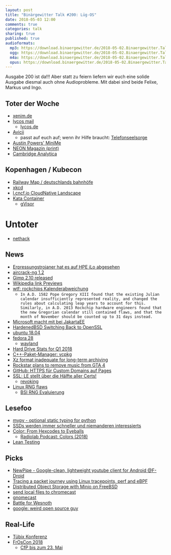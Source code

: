 ```yaml
---
layout: post
title: "Binärgewitter Talk #200: Lüg-OS"
date: 2018-05-03 12:00
comments: true
categories: talk
sharing: true
published: true
audioformats:
  mp3: https://download.binaergewitter.de/2018-05-02.Binaergewitter.Talk.200.mp3
  ogg: https://download.binaergewitter.de/2018-05-02.Binaergewitter.Talk.200.ogg
  m4a: https://download.binaergewitter.de/2018-05-02.Binaergewitter.Talk.200.m4a
  opus: https://download.binaergewitter.de/2018-05-02.Binaergewitter.Talk.200.opus
---
```

Ausgabe 200 ist da!!! Aber statt zu feiern liefern wir euch eine solide Ausgabe diesmal auch ohne Audioprobleme.
Mit dabei sind beide Felixe, Markus und Ingo.

## Toter der Woche
- [xenim.de](https://twitter.com/xenim/status/989886448974356487)
- [lycos mail](https://www.golem.de/news/lycos-der-labrador-liefert-e-mails-nur-noch-gegen-geld-aus-1804-133999.html)
  * [lycos.de](http://www.lycos.de/)
- [Avicii](http://www.avicii.com/)
  * passt auf euch auf; wenn ihr Hilfe braucht: [Telefonseelsorge](http://telefonseelsorge.de/)
- [Austin Powers' MiniMe](http://ew.com/movies/2018/04/21/verne-troyer-dead-austin-powers/)
- [NEON Magazin (print)](http://www.sueddeutsche.de/medien/magazin-aus-die-neon-leuchtet-nicht-mehr-1.3950107)
- [Cambridge Analytica](https://twitter.com/raeuberhose/status/991751570676121602)

## Kopenhagen / Kubecon

- [Railway Map / deutschlands bahnhöfe](http://map.railway-stations.org/)
- [xkcd](https://xkcd.com/1988/)
- [l.cncf.io CloudNative Landscape](http://l.cncf.io)
- [Kata Container](https://katacontainers.io/)
    * [gVisor](https://cloudplatform.googleblog.com/2018/05/Open-sourcing-gVisor-a-sandboxed-container-runtime.html)

# Untoter
- [nethack](https://groups.google.com/forum/m/#!topic/rec.games.roguelike.nethack/XhcIrLlNzpA)

## News

- [Erpressungstrojaner hat es auf HPE iLo abgesehen](
https://www.heise.de/security/meldung/Server-Verwaltung-Erpressungstrojaner-hat-es-auf-HPE-iLo-abgesehen-4035630.html)
- [aircrack-ng 1.2](https://github.com/aircrack-ng/aircrack-ng/releases/tag/1.2)
- [Gimp 2.10 released](https://www.gimp.org/news/2018/04/27/gimp-2-10-0-released/)
- [Wikipedia link Previews](https://blog.wikimedia.org/2018/04/20/why-it-took-a-long-time-to-build-that-tiny-link-preview-on-wikipedia/)
- [wtf: rockchips Kalenderabweichung](https://git.kernel.org/pub/scm/linux/kernel/git/torvalds/linux.git/commit/?id=f076ef44a44d02ed91543f820c14c2c7dff53716)
  - `In A.D. 1582 Pope Gregory XIII found that the existing Julian calendar insufficiently represented reality, and changed the rules about calculating leap years
to account for this. Similarly, in A.D. 2013 Rockchip hardware engineers found that the new Gregorian calendar still contained flaws, and that the month of
November should be counted up to 31 days instead.`
- [Microsoft macht mit bei JakartaEE](https://www.heise.de/developer/meldung/Microsoft-tritt-der-Jakarta-EE-Working-Group-bei-4032556.html)
- [HardenedBSD Switching Back to OpenSSL](https://hardenedbsd.org/article/shawn-webb/2018-04-30/hardenedbsd-switching-back-openssl)
- [ubuntu 18.04](https://www.heise.de/ct/artikel/Ubuntu-18-04-LTS-Ubuntu-Desktop-statt-Unity-Kernel-Livepatching-4030925.html)
- [fedora 28](https://www.heise.de/newsticker/meldung/Fedora-28-veroeffentlicht-stromsparende-Linux-Distribution-mit-Gnome-3-28-und-modularem-Server-4038253.html
)
  * [wayland](https://fedoraproject.org/wiki/Common_F28_bugs#Wayland_issues)
- [Hard Drive Stats for Q1 2018](https://www.backblaze.com/blog/hard-drive-stats-for-q1-2018/)
- [C++-Paket-Manager: vcpkg](https://www.heise.de/developer/meldung/C-Library-Manager-vcpkg-nun-fuer-Linux-macOS-und-Windows-4032795.html)
- [Xz format inadequate for long-term archiving](https://www.nongnu.org/lzip/xz_inadequate.html)
- [Rockstar plans to remove music from GTA 4](https://www.vg247.com/2018/04/11/gta-4-soundtrack-songs-removed-expired-music-licenses/)
- [GitHub: HTTPS für Custom Domains auf Pages](https://blog.github.com/2018-05-01-github-pages-custom-domains-https/)
- [SSL: LE stellt über die Hälfte aller Certs!](
https://www.heise.de/security/meldung/Let-s-Encrypt-stellt-jetzt-mehr-als-die-Haelfte-aller-SSL-Zertifikate-aus-4029922.html)
  * [revoking](https://letsencrypt.org/docs/revoking/)
- [Linux RNG flaws](https://bugs.chromium.org/p/project-zero/issues/detail?id=1559)
  * [BSI RNG Evaluierung](
https://www.bsi.bund.de/SharedDocs/Downloads/DE/BSI/Zertifizierung/Interpretationen/AIS_20_AIS_31_Evaluation_of_random_number_generators_e.pdf?__blob=publicationFile&v=1
)

## Lesefoo
- [mypy - optional static typing for python](http://mypy-lang.org/examples.html)
- [SSDs werden immer schneller und niemanderen interessierts](
https://www.heise.de/newsticker/meldung/Kommentar-SSDs-werden-immer-schneller-und-keinen-interessiert-s-4036716.html)
- [Color: From Hexcodes to Eyeballs](http://jamie-wong.com/post/color/)
  * [Radiolab Podcast: Colors (2018)](https://www.wnycstudios.org/story/rippin-the-rainbow-an-even-newer-one)
- [Lean Testing](https://www.dpunkt.de/material/Testen/Openbook_Testen.pdf)

## Picks
- [NewPipe - Google-clean, lightweight youtube client for Android ](https://newpipe.schabi.org/) [@F-Droid](https://f-droid.org/en/packages/org.schabi.newpipe/
)
- [Tracing a packet journey using Linux tracepoints, perf and eBPF](
https://blog.yadutaf.fr/2017/07/28/tracing-a-packet-journey-using-linux-tracepoints-perf-ebpf/)
- [Distributed Object Storage with Minio on FreeBSD](https://vermaden.wordpress.com/2018/04/16/distributed-object-storage-with-minio-on-freebsd/)
- [send local files to chromecast](https://rinzewind.org/blog-en/2018/how-to-send-local-files-to-chromecast-with-python.html)
- [gnomecast]( https://github.com/keredson/gnomecast)
- [Battle for Wesnoth](https://store.steampowered.com/app/599390/Battle_for_Wesnoth/)
- [google: weird open source guy](https://www.google.com/search?q=weird+open+source+guy)

## Real-Life

- [Tübix Konferenz](http://www.tuebix.org/)
- [FrOsCon 2018](https://www.froscon.de/)
  * [CfP bis zum 23. Mai](https://www.froscon.de/news/call-for-papers-und-call-for-projects-gestartet-1/)
